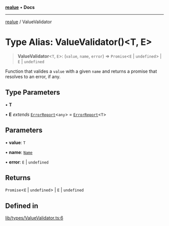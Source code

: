 [**realue**](../README.md) • **Docs**

***

[realue](../README.md) / ValueValidator

# Type Alias: ValueValidator()\<T, E\>

> **ValueValidator**\<`T`, `E`\>: (`value`, `name`, `error`) => `Promise`\<`E` \| `undefined`\> \| `E` \| `undefined`

Function that valides a `value` with a given `name` and returns a promise that resolves to an error, if any.

## Type Parameters

• **T**

• **E** *extends* [`ErrorReport`](ErrorReport.md)\<`any`\> = [`ErrorReport`](ErrorReport.md)\<`T`\>

## Parameters

• **value**: `T`

• **name**: [`Name`](Name.md)

• **error**: `E` \| `undefined`

## Returns

`Promise`\<`E` \| `undefined`\> \| `E` \| `undefined`

## Defined in

[lib/types/ValueValidator.ts:6](https://github.com/nevoland/realue/blob/3f70cb4d9fb06b3cde8060aa67f306f2aaa9dc1d/lib/types/ValueValidator.ts#L6)
